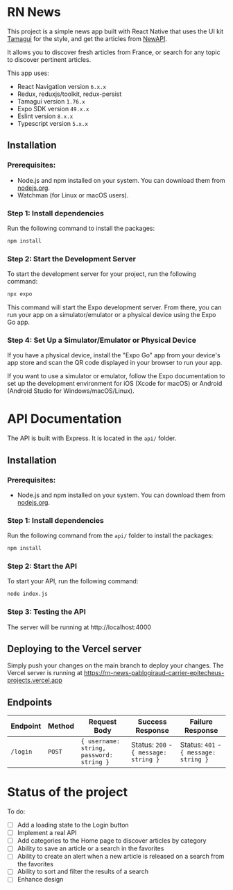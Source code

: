 <!-- README about the project -->
# RN News

This project is a simple news app built with React Native that uses the UI kit [Tamagui](https://tamagui.dev/) for the style, and get the articles from [NewAPI](newsapi.org).

It allows you to discover fresh articles from France, or search for any topic to discover pertinent articles.

This app uses:
- React Navigation version `6.x.x`
- Redux, reduxjs/toolkit, redux-persist
- Tamagui version `1.76.x`
- Expo SDK version `49.x.x`
- Eslint version `8.x.x`
- Typescript version `5.x.x`

## Installation

### Prerequisites:

- Node.js and npm installed on your system. You can download them from [nodejs.org](nodejs.org).
- Watchman (for Linux or macOS users).

### Step 1: Install dependencies
Run the following command to install the packages:

```bash
npm install
```

### Step 2: Start the Development Server
To start the development server for your project, run the following command:

```bash
npx expo
```
This command will start the Expo development server. From there, you can run your app on a simulator/emulator or a physical device using the Expo Go app.

### Step 4: Set Up a Simulator/Emulator or Physical Device

If you have a physical device, install the "Expo Go" app from your device's app store and scan the QR code displayed in your browser to run your app.

If you want to use a simulator or emulator, follow the Expo documentation to set up the development environment for iOS (Xcode for macOS) or Android (Android Studio for Windows/macOS/Linux).

# API Documentation
The API is built with Express. It is located in the `api/` folder.

## Installation

### Prerequisites:

- Node.js and npm installed on your system. You can download them from [nodejs.org](nodejs.org).

### Step 1: Install dependencies
Run the following command from the `api/` folder to install the packages:

```bash
npm install
```

### Step 2: Start the API
To start your API, run the following command:
```bash
node index.js
```

### Step 3: Testing the API

The server will be running at http://localhost:4000

## Deploying to the Vercel server

Simply push your changes on the main branch to deploy your changes.
The Vercel server is running at https://rn-news-pablogiraud-carrier-epitecheus-projects.vercel.app

## Endpoints

|Endpoint|Method|Request Body|Success Response|Failure Response|
|--------|------|------------|----------------|----------------|
|`/login`|`POST`|`{ username: string, password: string }`|Status: `200` - `{ message: string }`|Status: `401` - `{ message: string }`|

# Status of the project

To do:
- [ ] Add a loading state to the Login button
- [ ] Implement a real API
- [ ] Add categories to the Home page to discover articles by category
- [ ] Ability to save an article or a search in the favorites
- [ ] Ability to create an alert when a new article is released on a search from the favorites
- [ ] Ability to sort and filter the results of a search
- [ ] Enhance design
